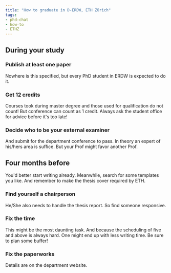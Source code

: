 ```yaml
---
title: "How to graduate in D-ERDW, ETH Zürich"
tags: 
- phd-chat
- how-to
- ETHZ
---
```


## During your study
### Publish at least one paper
Nowhere is this specified, but every PhD student in ERDW is expected to do it.

### Get 12 credits
Courses took during master degree and those used for qualification do not count! But conference can count as 1 credit. Always ask the student office for advice before it's too late!

### Decide who to be your external examiner
And submit for the department conference to pass. In theory an expert of his/hers area is suffice. But your Prof might favor another Prof.

## Four months before
You'd better start writing already. Meanwhile, search for some templates you like. And remember to make the thesis cover required by ETH.

### Find yourself a chairperson
He/She also needs to handle the thesis report. So find someone responsive.

### Fix the time
This might be the most daunting task. And because the scheduling of five and above is always hard. One might end up with less writing time. Be sure to plan some buffer!

### Fix the paperworks
Details are on the department website.
